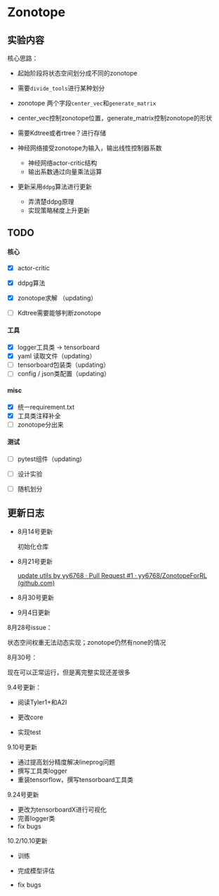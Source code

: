 # Zonotope

## 实验内容

核心思路：

-  起始阶段将状态空间划分成不同的zonotope
  - 需要`divide_tools`进行某种划分
  - zonotope 两个字段`center_vec`和`generate_matrix`
  - center_vec控制zonotope位置，generate_matrix控制zonotope的形状
  - 需要Kdtree或者rtree？进行存储
- 神经网络接受zonotope为输入，输出线性控制器系数
  - 神经网络actor-critic结构
  - 输出系数通过向量乘法运算

- 更新采用`ddpg`算法进行更新

  - 弄清楚ddpg原理
  - 实现策略梯度上升更新

  



## TODO

#### 核心

- [x] actor-critic

- [x] ddpg算法

- [x] zonotope求解 （updating）

- [ ] Kdtree需要能够判断zonotope


#### 工具

- [x] logger工具类 -> tensorboard
- [x] yaml 读取文件（updating）
- [ ] tensorboard包装类（updating）
- [ ] config / json类配置（updating）

#### misc
- [x] 统一requirement.txt
- [x] 工具类注释补全
- [ ] zonotope分出来

#### 测试

- [ ] pytest组件（updating)
- [ ] 设计实验
- [ ] 随机划分


## 更新日志

- 8月14号更新

  初始化仓库

- 8月21号更新

  [update utils by yy6768 · Pull Request #1 · yy6768/ZonotopeForRL (github.com)](https://github.com/yy6768/ZonotopeForRL/pull/1)

- 8月30号更新

- 9月4日更新



8月28号issue：

状态空间权重无法动态实现；zonotope仍然有none的情况

8月30号：

现在可以正常运行，但是离完整实现还差很多



9.4号更新：

- 阅读Tyler1+和A2I

- 更改core
- 实现test



9.10号更新

- 通过提高划分精度解决lineprog问题
- 撰写工具类logger
- 重装tensorflow，撰写tensorboard工具类



9.24号更新

- 更改为tensorboardX进行可视化
- 完善logger类
- fix bugs



10.2/10.10更新

- 训练
- 完成模型评估

- fix bugs